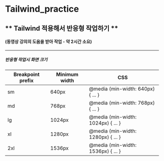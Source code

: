 # Tailwind_practice

## ** Tailwind 적용해서 반응형 작업하기 **
#### (동영상 강의의 도움을 받아 작업 - 약 2시간 소요)

***

##### 반응형 작업시 화면 크기
| Breakpoint prefix | Minimum width | CSS 
| --- | -- | --- |
| sm | 	640px | @media (min-width: 640px) { ... } |
| md | 768px | @media (min-width: 768px) { ... } |
| lg | 1024px | @media (min-width: 1024px) { ... } |
| xl | 1280px | @media (min-width: 1280px) { ... } |
| 2xl | 1536px | @media (min-width: 1536px) { ... } |
